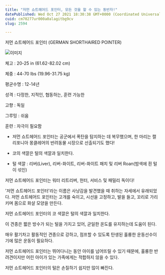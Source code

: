 ```yaml
---
title: "저먼 쇼트헤어드 포인터, 모든 것을 할 수 있는 동반자!"
datePublished: Wed Oct 27 2021 18:30:38 GMT+0000 (Coordinated Universal Time)
cuid: cm70277ur000a0alagitbg9cv
slug: 2594

---
```



저먼 쇼트헤어드 포인터 (GERMAN SHORTHAIRED POINTER)

![이미지](https://cdn.hashnode.com/res/hashnode/image/upload/v1739252780815/fd13f292-9eca-46ba-84f4-71a5e7e495fe.jpeg)

체고 : 20-25 in (61.62-82.02 cm)

체중 : 44-70 lbs (19.96-31.75 kg)

평균수명 : 12-14년

성격 : 다정한, 지적인, 협동하는, 훈련 가능한

고향 : 독일

그루밍 : 쉬움

훈련 : 자극이 필요함

* 저먼 쇼트헤어드 포인터는 공군에서 폭탄을 탐지하는 데 복무했으며, 한 마리는 캘리포니아 몽클레어의 반려동물 시장으로 선출되기도 했다!

* 코의 색깔은 털의 색깔과 일치한다.

* 털 색깔 : 리버(Liver), 리버-화이트, 리버-화이트 패치 및 리버 Roan(밤색에 흰 털이 섞인)

저먼 쇼트헤어드 포인터는 워터 리트리버, 헌터, 서비스 및 패밀리 독이다!

'저먼 쇼트헤어드 포인터'라는 이름은 사냥감을 발견했을 때 취하는 자세에서 유래되었다. 저먼 쇼트헤어드 포인터는 고개를 숙이고, 시선을 고정하고, 발을 들고, 꼬리로 가리키며 몸으로 화살 모양을 만든다.

저먼 쇼트헤어드 포인터의 코 색깔은 털의 색깔과 일치한다.

이 견종은 짧은 방수가 되는 털을 가지고 있어, 균일한 온도를 유지하는데 도움이 된다.

매우 활기차고 활동적인 견종으로 강하고, 점프할 수 있도록 탄생된 훌륭한 운동선수이기에 많은 운동이 필요하다.

저먼 쇼트헤어드 포인터는 뛰어다니는 동안 아이를 넘어뜨릴 수 있기 때문에, 훌륭한 반려견이지만 어린 아이가 있는 가족에게는 적합하지 않을 수 있다.

저먼 쇼트헤어드 포인터의 털은 손질하기 쉽지만 많이 빠진다.